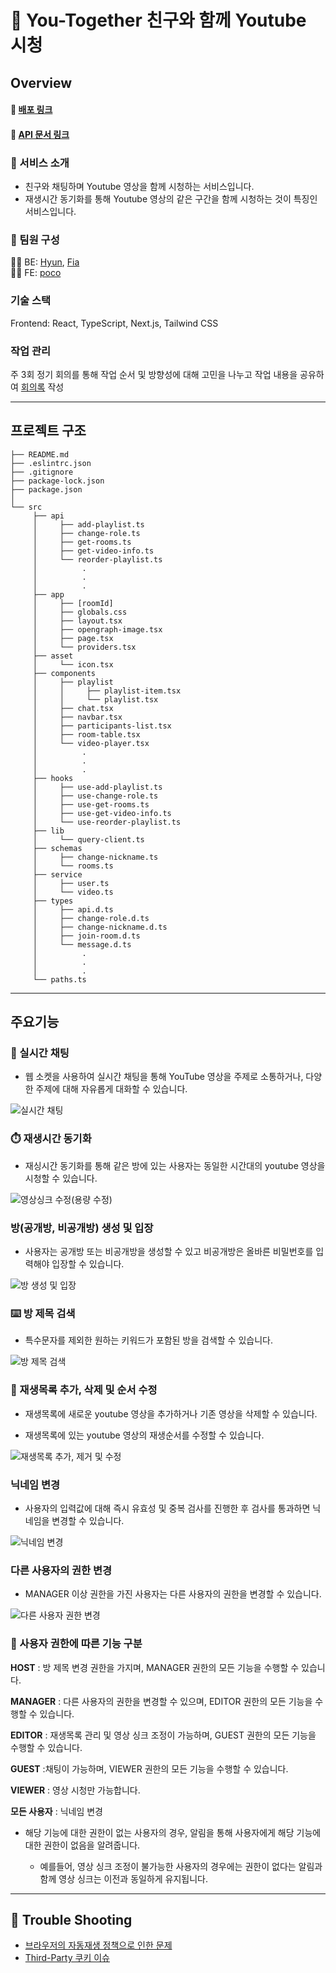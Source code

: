 # 📼 You-Together 친구와 함께 Youtube 시청

## Overview

#### 🔗 [배포 링크](https://you-together.site)

#### 🔗 [API 문서 링크](https://api.you-together.site/docs/index.html)

### 🙌 서비스 소개

- 친구와 채팅하며 Youtube 영상을 함께 시청하는 서비스입니다.
- 재생시간 동기화를 통해 Youtube 영상의 같은 구간을 함께 시청하는 것이 특징인 서비스입니다.

### 🤝 팀원 구성

👩‍💻 BE: [Hyun](https://github.com/ghkdgus29), [Fia](https://github.com/yeonise)<br>
👨‍💻 FE: [poco](https://github.com/poco111)

### 기술 스택

Frontend: React, TypeScript, Next.js, Tailwind CSS

### 작업 관리

주 3회 정기 회의를 통해 작업 순서 및 방향성에 대해 고민을 나누고 작업 내용을 공유하여 [회의록](https://jamstorage.notion.site/4816874618ea42cd93662c86644ac86d?pvs=4) 작성

---

## 프로젝트 구조

```
├── README.md
├── .eslintrc.json
├── .gitignore
├── package-lock.json
├── package.json
│
└── src
     ├── api
     │     ├── add-playlist.ts
     │     ├── change-role.ts
     │     ├── get-rooms.ts
     │     ├── get-video-info.ts
     │     └── reorder-playlist.ts
     │          .
     │          .
     │          .
     ├── app
     │     ├── [roomId]
     │     ├── globals.css
     │     ├── layout.tsx
     │     ├── opengraph-image.tsx
     │     ├── page.tsx
     │     └── providers.tsx
     ├── asset
     │     └── icon.tsx
     ├── components
     │     ├── playlist
     │     │     ├── playlist-item.tsx
     │     │     └── playlist.tsx
     │     ├── chat.tsx
     │     ├── navbar.tsx
     │     ├── participants-list.tsx
     │     ├── room-table.tsx
     │     └── video-player.tsx
     │          .
     │          .
     │          .
     ├── hooks
     │     ├── use-add-playlist.ts
     │     ├── use-change-role.ts
     │     ├── use-get-rooms.ts
     │     ├── use-get-video-info.ts
     │     └── use-reorder-playlist.ts
     ├── lib
     │     └── query-client.ts
     ├── schemas
     │     ├── change-nickname.ts
     │     └── rooms.ts
     ├── service
     │     ├── user.ts
     │     └── video.ts
     ├── types
     │     ├── api.d.ts
     │     ├── change-role.d.ts
     │     ├── change-nickname.d.ts
     │     ├── join-room.d.ts
     │     └── message.d.ts
     │          .
     │          .
     │          .
     └── paths.ts
```

---

## 주요기능

### 💬 실시간 채팅

- 웹 소켓을 사용하여 실시간 채팅을 통해 YouTube 영상을 주제로 소통하거나, 다양한 주제에 대해 자유롭게 대화할 수 있습니다.

![실시간 채팅](https://github.com/user-attachments/assets/3971ae81-9c1e-49d0-b471-814db00070f1)

### ⏱️ 재생시간 동기화

- 재싱시간 동기화를 통해 같은 방에 있는 사용자는 동일한 시간대의 youtube 영상을 시청할 수 있습니다.

![영상싱크 수정(용량 수정)](https://github.com/user-attachments/assets/7892fa10-fa7a-4fc0-b6ab-9a7773001b37)

### 방(공개방, 비공개방) 생성 및 입장

- 사용자는 공개방 또는 비공개방을 생성할 수 있고 비공개방은 올바른 비밀번호를 입력해야 입장할 수 있습니다.

![방 생성 및 입장](https://github.com/user-attachments/assets/c088e0d8-5962-427f-9202-400daa2bd30d)

### ⌨️ 방 제목 검색

- 특수문자를 제외한 원하는 키워드가 포함된 방을 검색할 수 있습니다.

![방 제목 검색](https://github.com/user-attachments/assets/f686e905-6db5-445c-8838-2d144a526de9)

### 📼 재생목록 추가, 삭제 및 순서 수정

- 재생목록에 새로운 youtube 영상을 추가하거나 기존 영상을 삭제할 수 있습니다.

- 재생목록에 있는 youtube 영상의 재생순서를 수정할 수 있습니다.

![재생목록 추가, 제거 및 수정](https://github.com/user-attachments/assets/62c25196-63cb-4d30-8631-b21c1c39ccd8)

### 닉네임 변경

- 사용자의 입력값에 대해 즉시 유효성 및 중복 검사를 진행한 후 검사를 통과하면 닉네임을 변경할 수 있습니다.

![닉네임 변경](https://github.com/user-attachments/assets/6837561c-e5b5-4127-b083-e8cd68e1b087)

### 다른 사용자의 권한 변경

- MANAGER 이상 권한을 가진 사용자는 다른 사용자의 권한을 변경할 수 있습니다.

![다른 사용자 권한 변경](https://github.com/user-attachments/assets/6762f239-52cc-454e-9c4e-eecb914c3d5d)

### 💪 사용자 권한에 따른 기능 구분

**HOST** : 방 제목 변경 권한을 가지며, MANAGER 권한의 모든 기능을 수행할 수 있습니다.

**MANAGER** : 다른 사용자의 권한을 변경할 수 있으며, EDITOR 권한의 모든 기능을 수행할 수 있습니다.

**EDITOR** : 재생목록 관리 및 영상 싱크 조정이 가능하며, GUEST 권한의 모든 기능을 수행할 수 있습니다.

**GUEST** :채팅이 가능하며, VIEWER 권한의 모든 기능을 수행할 수 있습니다.

**VIEWER** : 영상 시청만 가능합니다.

**모든 사용자** : 닉네임 변경

- 해당 기능에 대한 권한이 없는 사용자의 경우, 알림을 통해 사용자에게 해당 기능에 대한 권한이 없음을 알려줍니다.

  - 예를들어, 영상 싱크 조정이 불가능한 사용자의 경우에는 권한이 없다는 알림과 함께 영상 싱크는 이전과 동일하게 유지됩니다.

---

## 🔫 Trouble Shooting

- [브라우저의 자동재생 정책으로 인한 문제](https://jamstorage.notion.site/970d801068c2438bbe91c076929b3d69?pvs=4)
- [Third-Party 쿠키 이슈](https://jamstorage.notion.site/Third-Party-1f9be8be99fb41bd95f01af736177f94?pvs=4)
